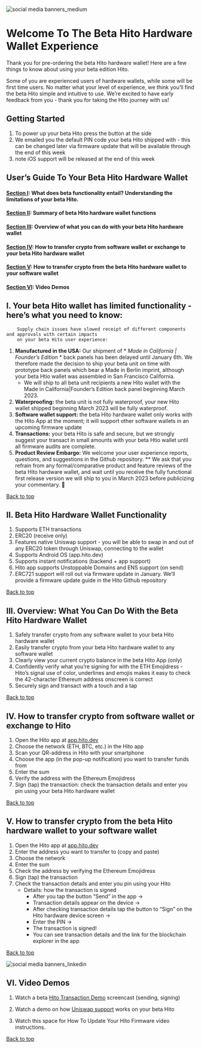 ![social media banners_medium](https://user-images.githubusercontent.com/41199341/210452310-6285d50b-922f-4ee3-83cb-2918e2681533.png)


# Welcome To The Beta Hito Hardware Wallet Experience #
Thank you for pre-ordering the beta Hito hardware wallet! Here are a few things to know about using your beta edition Hito.

Some of you are experienced users of hardware wallets, while some will be first time users. No matter what your level of experience, we think you’ll find the beta Hito simple and intuitive to use. We’re excited to have early feedback from you - thank you for taking the Hito journey with us!

## Getting Started ##
1. To power up your beta Hito press the button at the side
2. We emailed you the default PIN code your beta Hito shipped with - this can be changed later via firmware update that will be available through the end of this week
3. note iOS support will be released at the end of this week


## User’s Guide To Your Beta Hito Hardware Wallet ##

#### [Section I](https://github.com/hito-xyz/docs/edit/main/Hito%20User's%20Guide/README.md#i--your-beta-hito-wallet-has-limited-functionality---heres-what-you-need-to-know): What does beta functionality entail? Understanding the limitations of your beta Hito. ####
#### [Section II](https://github.com/hito-xyz/docs/edit/main/Hito%20User's%20Guide/README.md#ii-beta-hito-hardware-wallet-functionality): Summary of beta Hito hardware wallet functions ####
#### [Section III](https://github.com/hito-xyz/docs/edit/main/Hito%20User's%20Guide/README.md#iii-overview-what-you-can-do-with-the-beta-hito-hardware-wallet): Overview of what you can do with your beta Hito hardware wallet ####
#### [Section IV](https://github.com/hito-xyz/docs/edit/main/Hito%20User's%20Guide/README.md#v-how-to-transfer-crypto-from-the-beta-hito-hardware-wallet-to-your-software-wallet): How to transfer crypto from software wallet or exchange to your beta Hito hardware wallet ####
#### [Section V](https://github.com/hito-xyz/docs/edit/main/Hito%20User's%20Guide/README.md#v-how-to-transfer-crypto-from-the-beta-hito-hardware-wallet-to-your-software-wallet): How to  transfer crypto from the beta Hito hardware wallet to your software wallet ####
#### [Section VI](https://github.com/hito-xyz/docs/edit/main/Hito%20User's%20Guide/README.md#vi--video-demos): Video Demos


## I.  Your beta Hito wallet has limited functionality - here’s what you need to know: ##
        Supply chain issues have slowed receipt of different components and approvals with certain impacts 
        on your beta Hito user experience: 

1.  **Manufactured in the USA:** Our shipment of * *Made in California | Founder’s Edition* * back panels has been delayed until January 6th. We therefore made the decision to ship your beta unit on time with prototype back panels which bear a Made in Berlin imprint, although your beta Htio wallet was assembled in San Francisco California.     
    - We will ship to all beta unit recipients a new Hito wallet with the Made in California|Founder’s Edition back panel beginning March 2023. 
2.  **Waterproofing:** the beta unit is not fully waterproof, your new Hito wallet shipped beginning March 2023 will be fully waterproof.
3.  **Software wallet support:** the beta Hito hardware wallet only works with the Hito App at the moment; it will support other software wallets in an upcoming firmware update
4.  **Transactions:** your beta Hito is safe and secure, but we strongly suggest your transact in small amounts with your beta Htio wallet until all firmware audits are complete. 
5.  **Product Review Embargo:** We welcome your user experience reports, questions, and suggestions in the Github repository. ** We ask that you refrain from any formal/comparative product and feature reviews of the beta Hito hardware wallet, and wait until you receive the fully functional first release version we will ship to you in March 2023 before publicizing your commentary. 🙏


[Back to top](https://github.com/hito-xyz/docs/edit/main/Hito%20User's%20Guide/README.md#users-guide-to-your-beta-hito-hardware-wallet)


## II.	 Beta Hito Hardware Wallet Functionality ##

1. Supports ETH transactions
2. ERC20 (receive only)
3. Features native Uniswap support - you will be able to swap in and out of any ERC20 token through Uniswap, connecting to the wallet
4. Supports Android OS (app.hito.dev)
5. Supports instant notifications (backend + app support)
6. Hito app supports Unstoppable Domains and ENS support (on send) 
7. ERC721 support  will roll out via firmware update in January. We’ll provide a firmware update guide in the Hito Github repository

[Back to top](https://github.com/hito-xyz/docs/edit/main/Hito%20User's%20Guide/README.md#users-guide-to-your-beta-hito-hardware-wallet)


## III. 	Overview: What You Can Do With the Beta Hito Hardware Wallet ##

1. Safely transfer  crypto from any software wallet to your beta Hito hardware wallet
2. Easily transfer crypto from your beta Hito hardware wallet to any software wallet
3. Clearly view your current crypto balance in the beta Hito App (only)
4. Confidently verify what you’re signing for with the ETH Emojidress -  Hito’s signal use of color, underlines and emojis makes it easy to check the 42-character Ethereum address onscreen is correct 
5. Securely  sign and transact with a touch and a tap

[Back to top](https://github.com/hito-xyz/docs/edit/main/Hito%20User's%20Guide/README.md#users-guide-to-your-beta-hito-hardware-wallet)


## IV. 	How to transfer crypto from software wallet or exchange to Hito ##

1. Open the Hito app at [app.hito.dev](https://app.hito.dev/)
2. Choose the network (ETH, BTC, etc.) in the Hito app
3. Scan your QR-address in Hito with your smartphone
4. Choose the app (in the pop-up notification) you want to transfer funds from
5. Enter the sum 
6. Verify the address with the Ethereum Emojidress
7. Sign (tap) the transaction: check the transaction details and enter you pin using your beta Hito hardware wallet

[Back to top](https://github.com/hito-xyz/docs/edit/main/Hito%20User's%20Guide/README.md#users-guide-to-your-beta-hito-hardware-wallet)


## V. 	How to transfer crypto from the beta Hito hardware wallet to your software wallet ## 

1. Open the Hito app at [app.hito.dev](https://app.hito.dev/)
2. Enter the address you want to transfer to (copy and paste)
3. Choose the network
4. Enter the sum
5. Check the address by verifying the Ethereum Emojidress
6. Sign (tap) the transaction
7. Check the transaction details and enter you pin using your Hito
   - Details: how the transaction is signed
     - After you tap the button “Send” in the app →
     - Transaction details appear on the device →
     - After checking transaction details tap the button to “Sign” on the Hito hardware device screen → 
     - Enter the PIN → 
     - The transaction is signed!
     - You can see transaction details and the link for the blockchain explorer in the app

[Back to top](https://github.com/hito-xyz/docs/edit/main/Hito%20User's%20Guide/README.md#users-guide-to-your-beta-hito-hardware-wallet)

![social media banners_linkedin](https://user-images.githubusercontent.com/41199341/210452599-a365bd03-ecae-4654-b479-7543dea251cd.png)

## VI.  Video Demos ##

1. Watch a beta [Hito Transaction Demo](https://youtu.be/oA9JYdlF1rY) screencast (sending, signing)

2. Watch a demo on how [Uniswap support](https://youtu.be/E--A4ZzqO3ohttps://youtu.be/E--A4ZzqO3o) works on your beta Hito 

3. Watch this space for How To Update Your Hito Firmware video instructions.


[Back to top](https://github.com/hito-xyz/docs/edit/main/Hito%20User's%20Guide/README.md#users-guide-to-your-beta-hito-hardware-wallet)


